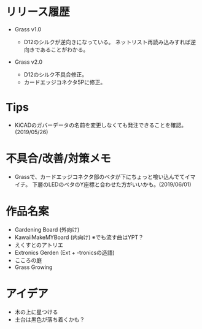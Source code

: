 # リリース履歴
- Grass v1.0
    - D12のシルクが逆向きになっている。
        ネットリスト再読み込みすれば逆向きであることがわかる。
    
- Grass v2.0
    - D12のシルク不具合修正。
    - カードエッジコネクタ5Pに修正。

# Tips
- KiCADのガバーデータの名前を変更しなくても発注できることを確認。(2019/05/26)

# 不具合/改善/対策メモ
- Grassで、カードエッジコネクタ部のベタが下にちょっと喰い込んでてイマイチ。
    下層のLEDのベタのY座標と合わせた方がいいかも。(2019/06/01)

# 作品名案
- Gardening Board (外向け)
- KawaiiMakeMYBoard (内向け)
    ※でも流す曲はYPT？
- えくすとのアトリエ
- Extronics Gerden (Ext + -tronicsの造語)
- こころの庭
- Grass Growing

# アイデア
- 木の上に星つける
- 土台は黒色が落ち着くかも？

